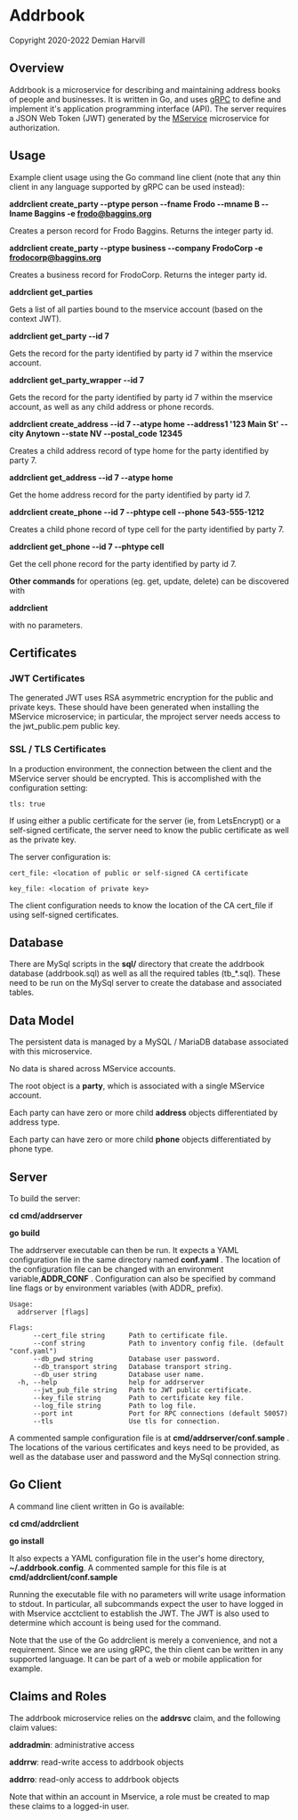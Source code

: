 # Addrbook

Copyright 2020-2022 Demian Harvill

## Overview

Addrbook is a microservice for describing and maintaining address books of people and businesses.
It is written in Go, and uses [gRPC](https://grpc.io) to define and implement it's application programming interface (API).
The server requires a JSON Web Token (JWT) generated by the [MService](https://github.com/gaterace/mservice) microservice
for authorization.

## Usage

Example client usage using the Go command line client (note that any thin client in any language supported by 
gRPC can be used instead):

**addrclient create_party --ptype person --fname Frodo --mname B  --lname Baggins -e frodo@baggins.org**

Creates a person record for Frodo Baggins.  Returns the integer party id.

**addrclient create_party --ptype business --company FrodoCorp -e frodocorp@baggins.org**

Creates a business record for FrodoCorp.  Returns the integer party id.

**addrclient get_parties**

Gets a list of all parties bound to the mservice account (based on the context JWT).

**addrclient get_party --id 7**

Gets the record for the party identified by party id 7 within the mservice account.

**addrclient get_party_wrapper --id 7**

Gets the record for the party identified by party id 7 within the mservice account, as well as any 
child address or phone records.

**addrclient create_address --id 7 --atype home --address1 '123 Main St' --city Anytown --state NV --postal_code 12345**

Creates a child address record of type home for the party identified by party 7.

**addrclient get_address --id 7 --atype home**

Get the home address record for the party identified by party id 7.

**addrclient create_phone --id 7 --phtype cell --phone 543-555-1212**

Creates a child phone record of type cell for the party identified by party 7.

**addrclient get_phone --id 7 --phtype cell**

Get the cell phone record for the party identified by party id 7.

**Other commands** for operations (eg. get, update, delete) can be discovered with 

**addrclient**

with no parameters. 

 
## Certificates

### JWT Certificates
The generated JWT uses RSA asymmetric encryption for the public and private keys. These should have been generated
when installing the MService microservice; in particular, the mproject server needs access to the jwt_public.pem public key.

### SSL / TLS Certificates

In a production environment, the connection between the client and the MService server should be encrypted. This is
accomplished with the configuration setting:

    tls: true

If using either a public certificate for the server (ie, from LetsEncrypt) or a self-signed certificate,  the server need to know the public certificate as
well as the private key. 

The server configuration is:

    cert_file: <location of public or self-signed CA certificate

    key_file: <location of private key>

The client configuration needs to know the location of the CA cert_file if using self-signed certificates.

## Database

There are MySql scripts in the **sql/** directory that create the addrbook database (addrbook.sql) as well as all
the required tables (tb_*.sql).  These need to be run on the MySql server to create the database and associated tables.

## Data Model

The persistent data is managed by a MySQL / MariaDB database associated with this microservice.

No data is shared across MService accounts.

The root object is a **party**, which is associated with a single MService account.

Each party can have zero or more child **address** objects differentiated by address type.
  
Each party can have zero or more child **phone** objects differentiated by phone type.


## Server

To build the server:

**cd cmd/addrserver**
  
**go build**

The addrserver executable can then be run.  It expects a YAML configuration file in the same directory named **conf.yaml** .  The location of the configuration file can be changed with an environment variable,**ADDR_CONF** . Configuration can also be
specified by command line flags or by environment variables (with ADDR_ prefix).

```
Usage:
  addrserver [flags]

Flags:
      --cert_file string      Path to certificate file.
      --conf string           Path to inventory config file. (default "conf.yaml")
      --db_pwd string         Database user password.
      --db_transport string   Database transport string.
      --db_user string        Database user name.
  -h, --help                  help for addrserver
      --jwt_pub_file string   Path to JWT public certificate.
      --key_file string       Path to certificate key file.
      --log_file string       Path to log file.
      --port int              Port for RPC connections (default 50057)
      --tls                   Use tls for connection.
```

A commented sample configuration file is at **cmd/addrserver/conf.sample** . The locations of the various certificates and 
keys need to be provided, as well as the database user and password and the MySql connection string.

## Go Client

A command line client written in Go is available:

**cd cmd/addrclient**

**go install** 
    
It also expects a YAML configuration file in the user's home directory, **~/.addrbook.config**. A commented sample for this
file is at **cmd/addrclient/conf.sample**

Running the executable file with no parameters will write usage information to stdout.  In particular, all subcommands expect
the user to have logged in with Mservice acctclient to establish the JWT. The JWT is also used to determine which
account is being used for the command.

Note that the use of the Go addrclient is merely a convenience, and not a requirement. Since we are using gRPC, the thin client
can be written in any supported language.  It can be part of a web or mobile application for example.


## Claims and Roles ##

The addrbook microservice relies on the **addrsvc** claim, and the following claim values:

**addradmin**: administrative access

**addrrw**: read-write access to addrbook objects 

**addrro**: read-only access to addrbook objects 


Note that within an account in Mservice, a role must be created to map these claims to a logged-in user.

















